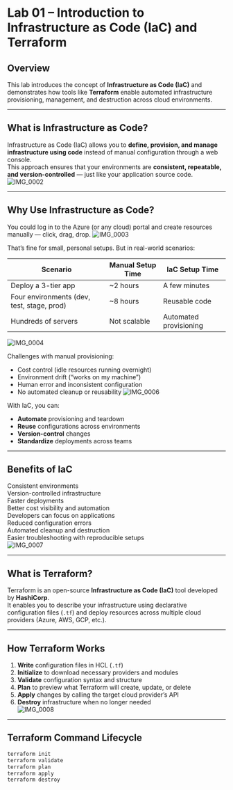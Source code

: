 # Lab 01 – Introduction to Infrastructure as Code (IaC) and Terraform

## Overview

This lab introduces the concept of **Infrastructure as Code (IaC)** and demonstrates how tools like **Terraform** enable automated infrastructure provisioning, management, and destruction across cloud environments.

---

## What is Infrastructure as Code?

Infrastructure as Code (IaC) allows you to **define, provision, and manage infrastructure using code** instead of manual configuration through a web console.  
This approach ensures that your environments are **consistent, repeatable, and version-controlled** — just like your application source code.
![IMG_0002](https://github.com/user-attachments/assets/ce4e0050-8f0a-4e7c-8f19-2c3bb4bbf58b)


---

## Why Use Infrastructure as Code?

You could log in to the Azure (or any cloud) portal and create resources manually — click, drag, drop.
![IMG_0003](https://github.com/user-attachments/assets/427a49e3-e30a-4863-9a12-e1f3adf73727)

That’s fine for small, personal setups. But in real-world scenarios:

| Scenario | Manual Setup Time | IaC Setup Time |
|-----------|------------------|----------------|
| Deploy a 3-tier app | ~2 hours | A few minutes |
| Four environments (dev, test, stage, prod) | ~8 hours | Reusable code |
| Hundreds of servers | Not scalable | Automated provisioning |
![IMG_0004](https://github.com/user-attachments/assets/b9375b48-80b3-4119-884b-d1bd912a9c23)

Challenges with manual provisioning:
- Cost control (idle resources running overnight)
- Environment drift (“works on my machine”)
- Human error and inconsistent configuration
- No automated cleanup or reusability
![IMG_0006](https://github.com/user-attachments/assets/21549f34-a10f-4778-b2dd-19eede84681d)

With IaC, you can:
- **Automate** provisioning and teardown  
- **Reuse** configurations across environments  
- **Version-control** changes  
- **Standardize** deployments across teams 

---

## Benefits of IaC

Consistent environments  
Version-controlled infrastructure  
Faster deployments  
Better cost visibility and automation  
Developers can focus on applications  
Reduced configuration errors  
Automated cleanup and destruction  
Easier troubleshooting with reproducible setups  
![IMG_0007](https://github.com/user-attachments/assets/72d008d1-82eb-4aad-aaca-addd1d20aa6f)

---

## What is Terraform?

Terraform is an open-source **Infrastructure as Code (IaC)** tool developed by **HashiCorp**.  
It enables you to describe your infrastructure using declarative configuration files (`.tf`) and deploy resources across multiple cloud providers (Azure, AWS, GCP, etc.).

---

## How Terraform Works

1. **Write** configuration files in HCL (`.tf`)  
2. **Initialize** to download necessary providers and modules  
3. **Validate** configuration syntax and structure  
4. **Plan** to preview what Terraform will create, update, or delete  
5. **Apply** changes by calling the target cloud provider’s API  
6. **Destroy** infrastructure when no longer needed  
![IMG_0008](https://github.com/user-attachments/assets/3b8cddf0-66cd-436c-a0ae-e2ef51b00613)

---

## Terraform Command Lifecycle

```bash
terraform init
terraform validate
terraform plan
terraform apply
terraform destroy
